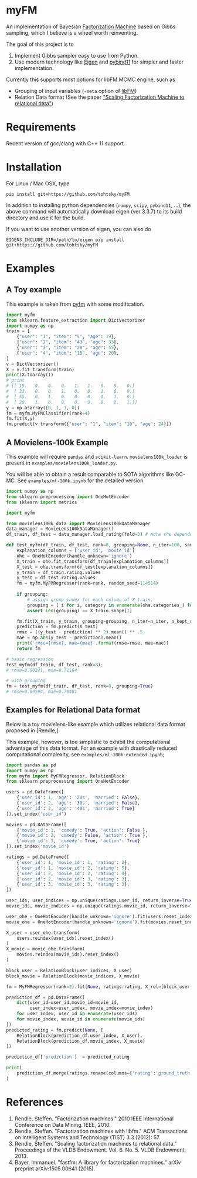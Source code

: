# myFM
An implementation of Bayesian [Factorization Machine](https://ieeexplore.ieee.org/abstract/document/5694074/) based on Gibbs sampling, which I believe is a wheel worth reinventing.

The goal of this project is to

1. Implement Gibbs sampler easy to use from Python.
2. Use modern technology like [Eigen](http://eigen.tuxfamily.org/index.php?title=Main_Page) and [pybind11](https://github.com/pybind/pybind11) for simpler and faster implementation.

Currently this supports most options for libFM MCMC engine, such as
 - Grouping of input variables (`-meta` option of [libFM](https://github.com/srendle/libfm))
 - Relation Data format (See the paper ["Scaling Factorization Machine to relational data"](https://dl.acm.org/citation.cfm?id=2488340))


# Requirements
Recent version of gcc/clang with C++ 11 support.

# Installation

For Linux / Mac OSX, type
```
pip install git+https://github.com/tohtsky/myFM
```
In addition to installing python dependencies (`numpy`, `scipy`, `pybind11`, ...),  the above command will automatically download eigen (ver 3.3.7) to its build directory and use it for the build.

If you want to use another version of eigen, you can also do
```
EIGEN3_INCLUDE_DIR=/path/to/eigen pip install git+https://github.com/tohtsky/myFM
```

# Examples

## A Toy example
This example is taken from [pyfm](https://github.com/coreylynch/pyFM) with some modification.
```Python
import myfm
from sklearn.feature_extraction import DictVectorizer
import numpy as np
train = [
	{"user": "1", "item": "5", "age": 19},
	{"user": "2", "item": "43", "age": 33},
	{"user": "3", "item": "20", "age": 55},
	{"user": "4", "item": "10", "age": 20},
]
v = DictVectorizer()
X = v.fit_transform(train)
print(X.toarray()) 
# print
# [[ 19.   0.   0.   0.   1.   1.   0.   0.   0.]
#  [ 33.   0.   0.   1.   0.   0.   1.   0.   0.]
#  [ 55.   0.   1.   0.   0.   0.   0.   1.   0.]
#  [ 20.   1.   0.   0.   0.   0.   0.   0.   1.]]
y = np.asarray([0, 1, 1, 0])
fm = myfm.MyFMClassifier(rank=4)
fm.fit(X,y)
fm.predict(v.transform({"user": "1", "item": "10", "age": 24}))
```

## A Movielens-100k Example
This example will require `pandas` and `scikit-learn`. `movielens100k_loader` is present in `examples/movielens100k_loader.py`.

You will be able to obtain a result comparable to SOTA algorithms like GC-MC. See `examples/ml-100k.ipynb` for the detailed version.
```Python
import numpy as np
from sklearn.preprocessing import OneHotEncoder
from sklearn import metrics

import myfm

from movielens100k_data import MovieLens100kDataManager
data_manager = MovieLens100kDataManager()
df_train, df_test = data_manager.load_rating(fold=3) # Note the dependence on the fold

def test_myfm(df_train, df_test, rank=8, grouping=None, n_iter=100, samples=95):
    explanation_columns = ['user_id', 'movie_id']
    ohe = OneHotEncoder(handle_unknown='ignore')
    X_train = ohe.fit_transform(df_train[explanation_columns])
    X_test = ohe.transform(df_test[explanation_columns])
    y_train = df_train.rating.values
    y_test = df_test.rating.values
    fm = myfm.MyFMRegressor(rank=rank, random_seed=114514)
    
    if grouping:
        # assign group index for each column of X_train.
        grouping = [ i for i, category in enumerate(ohe.categories_) for _ in category]
        assert len(grouping) == X_train.shape[1]

    fm.fit(X_train, y_train, grouping=grouping, n_iter=n_iter, n_kept_samples=samples)
    prediction = fm.predict(X_test)
    rmse = ((y_test - prediction) ** 2).mean() ** .5
    mae = np.abs(y_test - prediction).mean()
    print('rmse={rmse}, mae={mae}'.format(rmse=rmse, mae=mae))
    return fm

# basic regression
test_myfm(df_train, df_test, rank=8);
# rmse=0.90321, mae=0.71164

# with grouping
fm = test_myfm(df_train, df_test, rank=8, grouping=True)
# rmse=0.89594, mae=0.70481
```

## Examples for Relational Data format 
Below is a toy movielens-like example which utilizes relational data format proposed in [Rendle,].  

This example, however, is too simplistic to exhibit the computational advantage of this data format. For an example with drastically reduced computational complexity, see `examples/ml-100k-extended.ipynb`; 

```Python
import pandas as pd
import numpy as np
from myfm import MyFMRegressor, RelationBlock
from sklearn.preprocessing import OneHotEncoder

users = pd.DataFrame([
    {'user_id': 1, 'age': '20s', 'married': False},
    {'user_id': 2, 'age': '30s', 'married': False},
    {'user_id': 3, 'age': '40s', 'married': True}
]).set_index('user_id')

movies = pd.DataFrame([
    {'movie_id': 1, 'comedy': True, 'action': False },
    {'movie_id': 2, 'comedy': False, 'action': True },
    {'movie_id': 3, 'comedy': True, 'action': True}
]).set_index('movie_id')

ratings = pd.DataFrame([
    {'user_id': 1, 'movie_id': 1, 'rating': 2},
    {'user_id': 1, 'movie_id': 2, 'rating': 5},
    {'user_id': 2, 'movie_id': 2, 'rating': 4},
    {'user_id': 2, 'movie_id': 3, 'rating': 3},
    {'user_id': 3, 'movie_id': 3, 'rating': 3},
])

user_ids, user_indices = np.unique(ratings.user_id, return_inverse=True)
movie_ids, movie_indices = np.unique(ratings.movie_id, return_inverse=True)

user_ohe = OneHotEncoder(handle_unknown='ignore').fit(users.reset_index()) # include user id as feature
movie_ohe = OneHotEncoder(handle_unknown='ignore').fit(movies.reset_index())

X_user = user_ohe.transform(
    users.reindex(user_ids).reset_index()
)
X_movie = movie_ohe.transform(
    movies.reindex(movie_ids).reset_index()
)

block_user = RelationBlock(user_indices, X_user)
block_movie = RelationBlock(movie_indices, X_movie)

fm = MyFMRegressor(rank=2).fit(None, ratings.rating, X_rel=[block_user, block_movie])

prediction_df = pd.DataFrame([
    dict(user_id=user_id,movie_id=movie_id,
         user_index=user_index, movie_index=movie_index)
    for user_index, user_id in enumerate(user_ids)
    for movie_index, movie_id in enumerate(movie_ids)
])
predicted_rating = fm.predict(None, [
    RelationBlock(prediction_df.user_index, X_user),
    RelationBlock(prediction_df.movie_index, X_movie)
])

prediction_df['prediction']  = predicted_rating

print(
    prediction_df.merge(ratings.rename(columns={'rating':'ground_truth'}), how='left')
)
```


# References
1. Rendle, Steffen. "Factorization machines." 2010 IEEE International Conference on Data Mining. IEEE, 2010.
1. Rendle, Steffen. "Factorization machines with libfm." ACM Transactions on Intelligent Systems and Technology (TIST) 3.3 (2012): 57.
1. Rendle, Steffen. "Scaling factorization machines to relational data." Proceedings of the VLDB Endowment. Vol. 6. No. 5. VLDB Endowment, 2013.
1. Bayer, Immanuel. "fastfm: A library for factorization machines." arXiv preprint arXiv:1505.00641 (2015).
